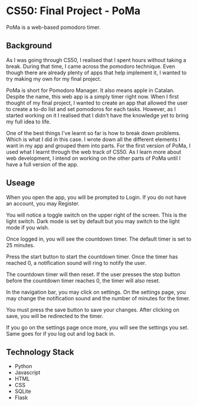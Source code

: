 # CS50: Final Project - PoMa

PoMa is a web-based pomodoro timer.

## Background

As I was going through CS50, I realised that I spent hours without taking a break. During that time, I came across the pomodoro technique. Even though there are already plenty of apps that help implement it, I wanted to try making my own for my final project.

PoMa is short for Pomodoro Manager. It also means apple in Catalan. Despite the name, this web app is a simply timer right now. When I first thought of my final project, I wanted to create an app that allowed the user to create a to-do list and set pomodoros for each tasks. However, as I started working on it I realised that I didn't have the knowledge yet to bring my full idea to life.

One of the best things I've learnt so far is how to break down problems. Which is what I did in this case. I wrote down all the different elements I want in my app and grouped them into parts. For the first version of PoMa, I used what I learnt through the web track of CS50. As I learn more about web development, I intend on working on the other parts of PoMa until I have a full version of the app.

## Useage

When you open the app, you will be prompted to Login. If you do not have an account, you may Register.

You will notice a toggle switch on the upper right of the screen. This is the light switch. Dark mode is set by default but you may switch to the light mode if you wish.

Once logged in, you will see the countdown timer. The default timer is set to 25 minutes.

Press the start button to start the countdown timer. Once the timer has reached 0, a notification sound will ring to notify the user.

The countdown timer will then reset. If the user presses the stop button before the countdown timer reaches 0, the timer will also reset.

In the navigation bar, you may click on settings. On the settings page, you may change the notification sound and the number of minutes for the timer.

You must press the save button to save your changes. After clicking on save, you will be redirected to the timer.

If you go on the settings page once more, you will see the settings you set. Same goes for if you log out and log back in.

## Technology Stack

- Python
- Javascript
- HTML
- CSS
- SQLite
- Flask

